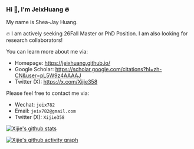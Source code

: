 ### Hi 🤗, I'm JeixHuang 🔥

My name is Shea-Jay Huang.

🔥 I am actively seeking 26Fall Master or PhD Position. I am also looking for research collaborators!

You can learn more about me via:
- Homepage: https://jeixhuang.github.io/
- Google Scholar: https://scholar.google.com/citations?hl=zh-CN&user=pL5W9z4AAAAJ
- Twitter (X): https://x.com/Xijie358

Please feel free to contact me via: 
- Wechat: `jeix782`
- Email: `jeix782@gmail.com`
- Twitter (X): `Xijie358`

[![Xijie's github stats](https://github-readme-stats.vercel.app/api?username=JeixHuang&rank_icon=github "JeixHuang's github stats")](https://github.com/JeixHuang/github-readme-stats)


[![Xijie's github activity graph](https://github-readme-activity-graph.vercel.app/graph?username=JeixHuang&bg_color=0d1117&color=00ffcc&line=00ffcc&point=ffffff&area=true&hide_border=true)](https://github.com/JeixHuang/github-readme-activity-graph)


